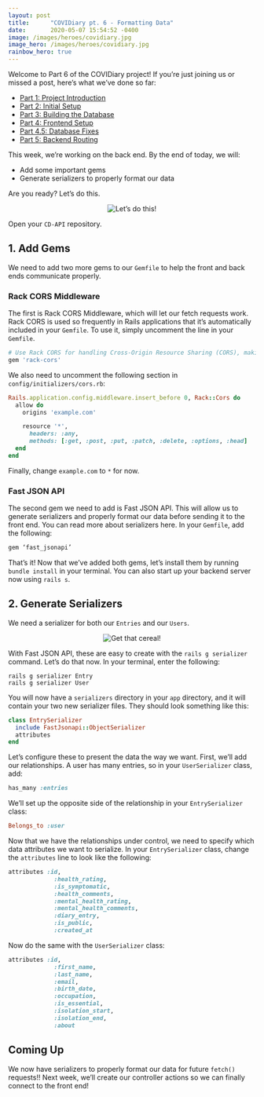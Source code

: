```yaml
---
layout: post
title:      "COVIDiary pt. 6 - Formatting Data"
date:       2020-05-07 15:54:52 -0400
image: /images/heroes/covidiary.jpg
image_hero: /images/heroes/covidiary.jpg
rainbow_hero: true
---
```


Welcome to Part 6 of the COVIDiary project! If you’re just joining us or missed a post, here’s what we’ve done so far:


*   [Part 1: Project Introduction](https://www.codewitch.dev/covidiary_-_a_rails_react_project)
*   [Part 2: Initial Setup](https://www.codewitch.dev/covidiary_part_2_-_initial_setup)
*   [Part 3: Building the Database](https://www.codewitch.dev/covidiary_pt_3_-_building_the_database)
*   [Part 4: Frontend Setup](https://www.codewitch.dev/covidiary_pt_4_-_frontend_setup)
*   [Part 4.5: Database Fixes](https://www.codewitch.dev/covidiary_pt_4_5_-_database_fixes)
*   [Part 5: Backend Routing](https://www.codewitch.dev/covidiary_pt_5_-_backend_routing)

This week, we’re working on the back end. By the end of today, we will:


*   Add some important gems
*   Generate serializers to properly format our data

Are you ready? Let’s do this.

<center>
  <img alt="Let’s do this!" src="https://media.giphy.com/media/JykvbWfXtAHSM/giphy.gif">
</center>

Open your `CD-API` repository.
## 1. Add Gems
We need to add two more gems to our `Gemfile` to help the front and back ends communicate properly.

### Rack CORS Middleware
The first is Rack CORS Middleware, which will let our fetch requests work. Rack CORS is used so frequently in Rails applications that it’s automatically included in your `Gemfile`. To use it, simply uncomment the line in your `Gemfile`.

```ruby
# Use Rack CORS for handling Cross-Origin Resource Sharing (CORS), making cross-origin AJAX possible
gem 'rack-cors'
```

We also need to uncomment the following section in `config/initializers/cors.rb`:

```ruby
Rails.application.config.middleware.insert_before 0, Rack::Cors do
  allow do
    origins 'example.com'

    resource '*',
      headers: :any,
      methods: [:get, :post, :put, :patch, :delete, :options, :head]
  end
end
```

Finally, change `example.com` to `*` for now.

### Fast JSON API
The second gem we need to add is Fast JSON API. This will allow us to generate serializers and properly format our data before sending it to the front end. You can read more about serializers here. In your `Gemfile`, add the following:

```ruby
gem ‘fast_jsonapi’
```

That’s it! Now that we’ve added both gems, let’s install them by running `bundle install` in your terminal. You can also start up your backend server now using `rails s`.

## 2. Generate Serializers
We need a serializer for both our `Entries` and our `Users`.

<center>
  <img alt="Get that cereal!" src="https://media.giphy.com/media/3o85xKRIokv92FRo52/source.gif">
</center>

With Fast JSON API, these are easy to create with the `rails g serializer` command. Let’s do that now. In your terminal, enter the following:

```
rails g serializer Entry
rails g serializer User
```

You will now have a `serializers` directory in your `app` directory, and it will contain your two new serializer files. They should look something like this:

```ruby
class EntrySerializer
  include FastJsonapi::ObjectSerializer
  attributes
end
```

Let’s configure these to present the data the way we want. First, we’ll add our relationships. A user has many entries, so in your `UserSerializer` class, add:

```ruby
has_many :entries
```

We’ll set up the opposite side of the relationship in your `EntrySerializer` class:

```ruby
Belongs_to :user
```

Now that we have the relationships under control, we need to specify which data attributes we want to serialize. In your `EntrySerializer` class, change the `attributes` line to look like the following:

```ruby
attributes :id,
             :health_rating,
             :is_symptomatic,
             :health_comments,
             :mental_health_rating,
             :mental_health_comments,
             :diary_entry,
             :is_public,
             :created_at
```

Now do the same with the `UserSerializer` class:

```ruby
attributes :id,
             :first_name,
             :last_name,
             :email,
             :birth_date,
             :occupation,
             :is_essential,
             :isolation_start,
             :isolation_end,
             :about
```
## Coming Up
We now have serializers to properly format our data for future `fetch()` requests!! Next week, we’ll create our controller actions so we can finally connect to the front end!
